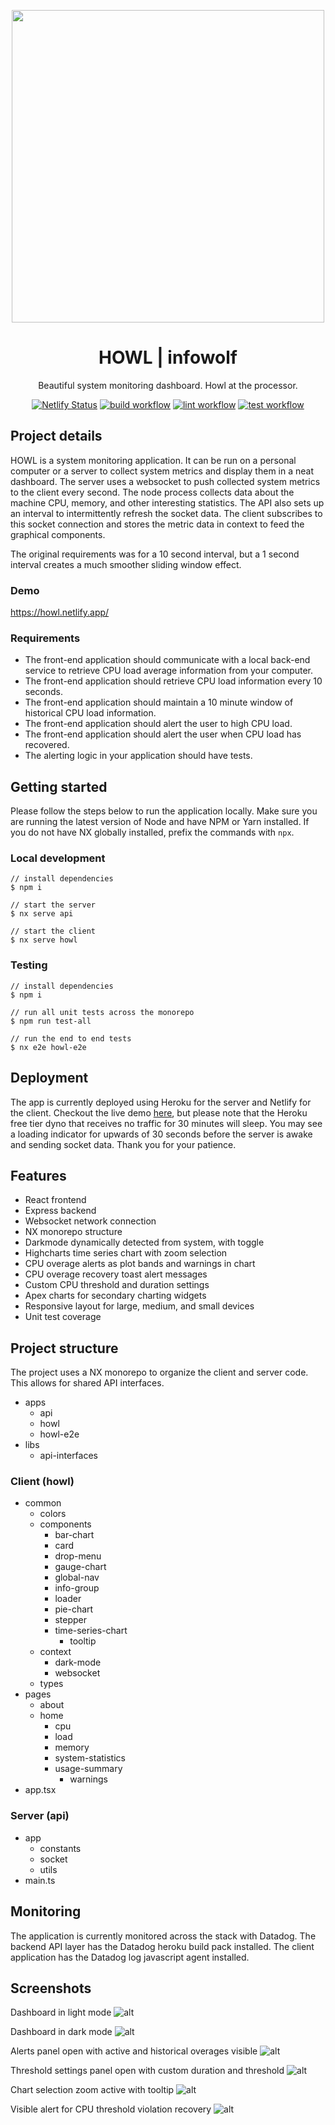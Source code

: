 
<p align="center">
  <a href="https://alphacomponents.dev">
    <img width="500" src="https://howl.netlify.app/assets/git-banner-image.svg">
  </a>
</p>

<h1 align="center">HOWL | infowolf</h1>

<div align="center">

Beautiful system monitoring dashboard. Howl at the processor.

[![Netlify Status](https://api.netlify.com/api/v1/badges/0b1461e0-06d1-46cf-91eb-4b417b660c4b/deploy-status)](https://app.netlify.com/sites/howl/deploys)
[![build workflow](https://github.com/areknow/info-wolf/actions/workflows/build.yml/badge.svg)](https://github.com/areknow/info-wolf/actions/workflows/build.yml)
[![lint workflow](https://github.com/areknow/info-wolf/actions/workflows/lint.yml/badge.svg)](https://github.com/areknow/info-wolf/actions/workflows/lint.yml)
[![test workflow](https://github.com/areknow/info-wolf/actions/workflows/test.yml/badge.svg)](https://github.com/areknow/info-wolf/actions/workflows/test.yml)

</div>

## Project details

HOWL is a system monitoring application. It can be run on a personal computer or a server to collect system metrics and display them in a neat dashboard. The server uses a websocket to push collected system metrics to the client every second. The node process collects data about the machine CPU, memory, and other interesting statistics. The API also sets up an interval to intermittently refresh the socket data. The client subscribes to this socket connection and stores the metric data in context to feed the graphical components.

The original requirements was for a 10 second interval, but a 1 second interval creates a much smoother sliding window effect.

### Demo
https://howl.netlify.app/

### Requirements 
- The front-end application should communicate with a local back-end service to retrieve CPU load average information from your computer.
- The front-end application should retrieve CPU load information every 10 seconds.
- The front-end application should maintain a 10 minute window of historical CPU load information.
- The front-end application should alert the user to high CPU load.
- The front-end application should alert the user when CPU load has recovered.
- The alerting logic in your application should have tests.

## Getting started
Please follow the steps below to run the application locally. Make sure you are running the latest version of Node and have NPM or Yarn installed. If you do not have NX globally installed, prefix the commands with `npx`.

### Local development
```shell
// install dependencies
$ npm i

// start the server
$ nx serve api

// start the client
$ nx serve howl
```
### Testing
```shell
// install dependencies
$ npm i

// run all unit tests across the monorepo
$ npm run test-all

// run the end to end tests
$ nx e2e howl-e2e
```
## Deployment
The app is currently deployed using Heroku for the server and Netlify for the client. Checkout the live demo [here](https://howl.netlify.app/), but please note that the Heroku free tier dyno that receives no traffic for 30 minutes will sleep. You may see a loading indicator for upwards of 30 seconds before the server is awake and sending socket data. Thank you for your patience.

## Features
- React frontend
- Express backend
- Websocket network connection
- NX monorepo structure
- Darkmode dynamically detected from system, with toggle
- Highcharts time series chart with zoom selection
- CPU overage alerts as plot bands and warnings in chart
- CPU overage recovery toast alert messages
- Custom CPU threshold and duration settings
- Apex charts for secondary charting widgets
- Responsive layout for large, medium, and small devices
- Unit test coverage

## Project structure
The project uses a NX monorepo to organize the client and server code. This allows for shared API interfaces.
- apps
  - api
  - howl
  - howl-e2e
- libs
  - api-interfaces

### Client (howl)
- common
  - colors
  - components
    - bar-chart
    - card
    - drop-menu
    - gauge-chart
    - global-nav
    - info-group
    - loader
    - pie-chart
    - stepper
    - time-series-chart
      - tooltip
  - context
    - dark-mode
    - websocket
  - types
- pages
  - about
  - home
    - cpu
    - load
    - memory
    - system-statistics
    - usage-summary
      - warnings
- app.tsx

### Server (api)
- app
  - constants
  - socket
  - utils
- main.ts

## Monitoring
The application is currently monitored across the stack with Datadog. The backend API layer has the Datadog heroku build pack installed. The client application has the Datadog log javascript agent installed.

## Screenshots

Dashboard in light mode
![alt](.github/assets/dashboard-light-mode.png)

Dashboard in dark mode
![alt](.github/assets/dashboard-dark-mode.png)

Alerts panel open with active and historical overages visible
![alt](.github/assets/warnings-panel-open.png)

Threshold settings panel open with custom duration and threshold
![alt](.github/assets/threshold-panel-open.png)

Chart selection zoom active with tooltip
![alt](.github/assets/chart-zoomed.png)

Visible alert for CPU threshold violation recovery
![alt](.github/assets/recovery-alert.png)